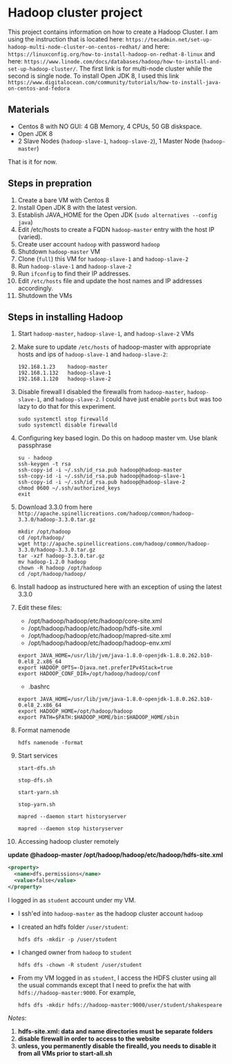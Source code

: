# Hadoop cluster project

This project contains information on how to create a Hadoop Cluster.
I am using the instruction that is located here: `https://tecadmin.net/set-up-hadoop-multi-node-cluster-on-centos-redhat/` and here:
`https://linuxconfig.org/how-to-install-hadoop-on-redhat-8-linux` and here:
`https://www.linode.com/docs/databases/hadoop/how-to-install-and-set-up-hadoop-cluster/`.
The first link is for multi-node cluster while the second is single node.
To install Open JDK 8, I used this link `https://www.digitalocean.com/community/tutorials/how-to-install-java-on-centos-and-fedora`

## Materials

- Centos 8 with NO GUI: 4 GB Memory, 4 CPUs, 50 GB diskspace.
- Open JDK 8
- 2 Slave Nodes (`hadoop-slave-1`, `hadoop-slave-2`), 1 Master Node (`hadoop-master`)

That is it for now.

## Steps in prepration

1. Create a bare VM with Centos 8
2. Install Open JDK 8 with the latest version.
3. Establish JAVA_HOME for the Open JDK (`sudo alternatives --config java`)
4. Edit /etc/hosts to create a FQDN `hadoop-master` entry with the host IP (varied).
5. Create user account `hadoop` with password `hadoop`
6. Shutdown `hadoop-master` VM
7. Clone (`full`) this VM for `hadoop-slave-1` and `hadoop-slave-2`
8. Run `hadoop-slave-1` and `hadoop-slave-2`
9. Run `ifconfig` to find their IP addresses.
10. Edit `/etc/hosts` file and update the host names and IP addresses accordingly.
11. Shutdown the VMs

## Steps in installing Hadoop

1. Start `hadoop-master`, `hadoop-slave-1`, and `hadoop-slave-2` VMs
2. Make sure to update `/etc/hosts` of hadoop-master with appropriate hosts and ips of
`hadoop-slave-1` and `hadoop-slave-2`:

    ```shellscript
    192.168.1.23    hadoop-master
    192.168.1.132   hadoop-slave-1
    192.168.1.120   hadoop-slave-2
    ```

3. Disable firewall
    I disabled the firewalls from `hadoop-master`, `hadoop-slave-1`, and `hadoop-slave-2`.
    I could have just enable `ports` but was too lazy to do that for this experiment.

    ```shellscript
    sudo systemctl stop firewalld
    sudo systemctl disable firewalld
    ```

4. Configuring key based login. Do this on hadoop master vm. Use blank passphrase

    ```shellscript
    su - hadoop
    ssh-keygen -t rsa
    ssh-copy-id -i ~/.ssh/id_rsa.pub hadoop@hadoop-master
    ssh-copy-id -i ~/.ssh/id_rsa.pub hadoop@hadoop-slave-1
    ssh-copy-id -i ~/.ssh/id_rsa.pub hadoop@hadoop-slave-2
    chmod 0600 ~/.ssh/authorized_keys
    exit
    ```

5. Download 3.3.0 from here `http://apache.spinellicreations.com/hadoop/common/hadoop-3.3.0/hadoop-3.3.0.tar.gz`

    ```shellscript
    mkdir /opt/hadoop
    cd /opt/hadoop/
    wget http://apache.spinellicreations.com/hadoop/common/hadoop-3.3.0/hadoop-3.3.0.tar.gz
    tar -xzf hadoop-3.3.0.tar.gz
    mv hadoop-1.2.0 hadoop
    chown -R hadoop /opt/hadoop
    cd /opt/hadoop/hadoop/
    ```

6. Install hadoop as instructured here with an exception of using the latest 3.3.0

7. Edit these files:

    - /opt/hadoop/hadoop/etc/hadoop/core-site.xml
    - /opt/hadoop/hadoop/etc/hadoop/hdfs-site.xml
    - /opt/hadoop/hadoop/etc/hadoop/mapred-site.xml
    - /opt/hadoop/hadoop/etc/hadoop/hadoop-env.xml

    ```shellscript
    export JAVA_HOME=/usr/lib/jvm/java-1.8.0-openjdk-1.8.0.262.b10-0.el8_2.x86_64
    export HADOOP_OPTS=-Djava.net.preferIPv4Stack=true
    export HADOOP_CONF_DIR=/opt/hadoop/hadoop/conf
    ```

    - .bashrc

    ```shellscript
    export JAVA_HOME=/usr/lib/jvm/java-1.8.0-openjdk-1.8.0.262.b10-0.el8_2.x86_64
    export HADOOP_HOME=/opt/hadoop/hadoop
    export PATH=$PATH:$HADOOP_HOME/bin:$HADOOP_HOME/sbin
    ```

8. Format namenode

    ```shellscript
    hdfs namenode -format
    ```

9. Start services

    ```shellscript
    start-dfs.sh
    ```

    ```shellscript
    stop-dfs.sh
    ```

    ```shellscript
    start-yarn.sh
    ```

    ```shellscript
    stop-yarn.sh
    ```

    ```shellscript
    mapred --daemon start historyserver
    ```

    ```shellscript
    mapred --daemon stop historyserver
    ```

10. Accessing hadoop cluster remotely

**update @hadoop-master /opt/hadoop/hadoop/etc/hadoop/hdfs-site.xml**

```xml
<property>
  <name>dfs.permissions</name>
  <value>false</value>
</property>
```

I logged in as `student` account under my VM.

- I ssh'ed into `hadoop-master` as the hadoop cluster account `hadoop`
- I created an hdfs folder `/user/student`:

    ```shellscript
    hdfs dfs -mkdir -p /user/student
    ```

- I changed owner from `hadoop` to `student`

    ```shellscript
    hdfs dfs -chown -R student /user/student
    ```

- From my VM logged in as `student`, I access the HDFS cluster using all the 
usual commands except that I need to prefix the hat with `hdfs://hadoop-master:9000`.
For example,

    ```shellscript
    hdfs dfs -mkdir hdfs://hadoop-master:9000/user/student/shakespeare
    ```

*Notes*:

1. **hdfs-site.xml: data and name directories must be separate folders**
2. **disable firewall in order to access to the website**
3. **unless, you permanently disable the firealld, you needs to disable it from all VMs prior to start-all.sh**
